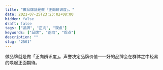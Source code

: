 ```yaml
---
title: "做品牌就是做「正向辨识度」。"
date: 2021-07-25T23:23:02+08:00
hidden: false
draft: false
tags: ["品牌", "正向", "观点"]
keywords: ["品牌", "正向", "观点"]
description: ""
slug: "2501"
---
```


做品牌就是做「正向辨识度」。声誉决定品牌价值——好的品牌会在群体之中轻易的唤起正面期待。
